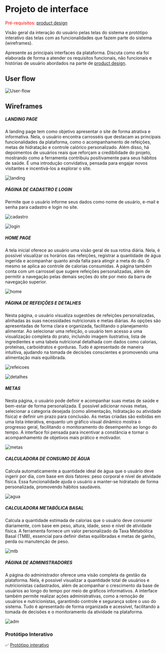 
# Projeto de interface

<span style="color:red">Pré-requisitos: <a href="03-Product-design.md"> product design</a></span>

 Visão geral da interação do usuário pelas telas do sistema e protótipo interativo das telas com as funcionalidades que fazem parte do sistema (wireframes).

 Apresente as principais interfaces da plataforma. Discuta como ela foi elaborada de forma a atender os requisitos funcionais, não funcionais e histórias de usuário abordados na parte de <a href="03-Product-design.md"> product design</a></span>.

 ## User flow

![User-flow](https://github.com/user-attachments/assets/edade72e-4598-49e1-b7f3-f9090327532c)

## Wireframes

##### LANDING PAGE

A landing page tem como objetivo apresentar o site de forma atrativa e informativa. Nela, o usuário encontra carrosséis que destacam as principais funcionalidades da plataforma, como o acompanhamento de refeições, metas de hidratação e controle calórico personalizado. Além disso, há depoimentos de usuários reais que reforçam a credibilidade do projeto, mostrando como a ferramenta contribuiu positivamente para seus hábitos de saúde. É uma introdução convidativa, pensada para engajar novos visitantes e incentivá-los a explorar o site.

![landing](https://github.com/user-attachments/assets/4d84a4ba-befd-4788-b5c9-5a6de02f42c1)

##### PÁGINA DE CADASTRO E LOGIN

Permite que o usuário informe seus dados como nome de usuário, e-mail e senha para cadastro e login no site.

![cadastro](https://github.com/user-attachments/assets/2f8129a8-a8f4-43bf-b75c-8e4081dcddb3)

![login](https://github.com/user-attachments/assets/d5ce484f-cd1e-4a85-b704-17945605f622)

##### HOME PAGE

A tela inicial oferece ao usuário uma visão geral de sua rotina diária. Nela, é possível visualizar os horários das refeições, registrar a quantidade de água ingerida e acompanhar quanto ainda falta para atingir a meta do dia. O mesmo se aplica ao controle de calorias consumidas. A página também conta com um carrossel que sugere refeições personalizadas, além de permitir a navegação pelas demais seções do site por meio da barra de navegação superior.

![home](https://github.com/user-attachments/assets/55c71826-421c-4d88-8668-5ceb0903519b)

##### PÁGINA DE REFEIÇÕES E DETALHES

Nesta página, o usuário visualiza sugestões de refeições personalizadas, alinhadas às suas necessidades nutricionais e metas diárias. As opções são apresentadas de forma clara e organizada, facilitando o planejamento alimentar. Ao selecionar uma refeição, o usuário tem acesso a uma visualização completa do prato, incluindo imagem ilustrativa, lista de ingredientes e uma tabela nutricional detalhada com dados como calorias, proteínas, carboidratos e gorduras. Tudo é apresentado de maneira intuitiva, ajudando na tomada de decisões conscientes e promovendo uma alimentação mais equilibrada.

![refeicoes](https://github.com/user-attachments/assets/d0f91333-b340-4d6d-b58a-d823fa31bcb2)

![detalhes](https://github.com/user-attachments/assets/dd87b973-f857-47d4-bf26-18dd805cec54)

##### METAS

Nesta página, o usuário pode definir e acompanhar suas metas de saúde e bem-estar de forma personalizada. É possível adicionar novas metas, selecionar a categoria desejada (como alimentação, hidratação ou atividade física) e definir um prazo para conclusão. As metas criadas são exibidas em uma lista interativa, enquanto um gráfico visual dinâmico mostra o progresso geral, facilitando o monitoramento do desempenho ao longo do tempo. A interface foi pensada para incentivar a constância e tornar o acompanhamento de objetivos mais prático e motivador.

![metas](https://github.com/user-attachments/assets/87b50ec6-afbb-481c-a666-3e0b71228e0f)

##### CALCULADORA DE CONSUMO DE ÁGUA

Calcula automaticamente a quantidade ideal de água que o usuário deve ingerir por dia, com base em dois fatores: peso corporal e nível de atividade física. Essa funcionalidade ajuda o usuário a manter-se hidratado de forma personalizada, promovendo hábitos saudáveis.

![agua](https://github.com/user-attachments/assets/f08bb26c-bbf7-40f6-9086-4cce8beeed28)

##### CALCULADORA METABÓLICA BASAL

Calcula a quantidade estimada de calorias que o usuário deve consumir diariamente, com base em peso, altura, idade, sexo e nível de atividade física. A ferramenta fornece um valor personalizado da Taxa Metabólica Basal (TMB), essencial para definir dietas equilibradas e metas de ganho, perda ou manutenção de peso.

![mtb](https://github.com/user-attachments/assets/008172ae-04a1-4956-a5d1-3ceab0e824c6)

##### PÁGINA DE ADMINISTRADORES

A página do administrador oferece uma visão completa da gestão da plataforma. Nela, é possível visualizar a quantidade total de usuários e nutricionistas cadastrados, além de acompanhar o crescimento da base de usuários ao longo do tempo por meio de gráficos informativos. A interface também permite realizar ações administrativas, como a remoção de usuários e nutricionistas, garantindo controle e segurança sobre o uso do sistema. Tudo é apresentado de forma organizada e acessível, facilitando a tomada de decisões e o monitoramento da atividade na plataforma.

![adm](https://github.com/user-attachments/assets/d8cfac95-436a-46a9-8918-6a14a332cb14)

### Protótipo Interativo

✅ [Protótipo interativo](https://www.figma.com/design/OwXLerfSa2E3PKo33tk2bl/Ma-s-Sa%C3%BAde---TIAW?node-id=0-1&t=GEZVefaBIBGFJjBu-1)


